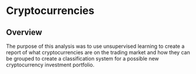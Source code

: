 # Cryptocurrencies

## Overview

The purpose of this analysis was to use unsupervised learning to create a report of what cryptocurrencies are on the trading market and how they can be grouped to create a classification system for a possible new cryptocurrency investment portfolio. 
